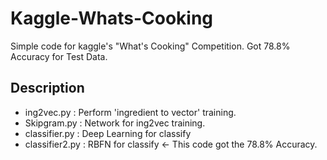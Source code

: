 # Kaggle-Whats-Cooking
Simple code for kaggle's "What's Cooking" Competition.
Got 78.8% Accuracy for Test Data.

## Description
- ing2vec.py : Perform 'ingredient to vector' training.
- Skipgram.py : Network for ing2vec training.
- classifier.py : Deep Learning for classify
- classifier2.py : RBFN for classify <- This code got the 78.8% Accuracy.

